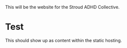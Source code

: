 This will be the website for the Stroud ADHD Collective.

# Test 
This should show up as content within the static hosting.